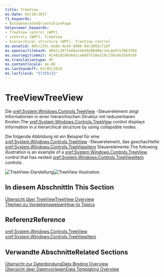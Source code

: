 ```yaml
---
title: TreeView
ms.date: 03/30/2017
f1_keywords:
- AutoGeneratedOrientationPage
helpviewer_keywords:
- TreeView control [WPF]
- controls [WPF], TreeView
- hierarchical structure [WPF], TreeView control
ms.assetid: 805c235c-0a0e-4e34-8d96-9dc3865cf2df
ms.openlocfilehash: d041c287fe88a2d44920848bc14cae97a70b3f0d
ms.sourcegitcommit: 0c48191d6d641ce88d7510e319cf38c0e35697d0
ms.translationtype: MT
ms.contentlocale: de-DE
ms.lasthandoff: 03/05/2019
ms.locfileid: "57355115"
---
```

# <a name="treeview"></a><span data-ttu-id="95251-102">TreeView</span><span class="sxs-lookup"><span data-stu-id="95251-102">TreeView</span></span>
<span data-ttu-id="95251-103">Die <xref:System.Windows.Controls.TreeView> -Steuerelement zeigt Informationen in einer hierarchischen Struktur mit reduzierbaren Knoten.</span><span class="sxs-lookup"><span data-stu-id="95251-103">The <xref:System.Windows.Controls.TreeView> control displays information in a hierarchical structure by using collapsible nodes.</span></span>  
  
 <span data-ttu-id="95251-104">Die folgende Abbildung ist ein Beispiel für eine <xref:System.Windows.Controls.TreeView> -Steuerelement, das geschachtelte <xref:System.Windows.Controls.TreeViewItem> Steuerelemente.</span><span class="sxs-lookup"><span data-stu-id="95251-104">The following illustration is an example of a <xref:System.Windows.Controls.TreeView> control that has nested <xref:System.Windows.Controls.TreeViewItem> controls.</span></span>  
  
 <span data-ttu-id="95251-105">![TreeView-Darstellung](./media/treeviewillustration.JPG "TreeViewIllustration")</span><span class="sxs-lookup"><span data-stu-id="95251-105">![TreeView illustration](./media/treeviewillustration.JPG "TreeViewIllustration")</span></span>  
  
## <a name="in-this-section"></a><span data-ttu-id="95251-106">In diesem Abschnitt</span><span class="sxs-lookup"><span data-stu-id="95251-106">In This Section</span></span>  
 [<span data-ttu-id="95251-107">Übersicht über TreeView</span><span class="sxs-lookup"><span data-stu-id="95251-107">TreeView Overview</span></span>](treeview-overview.md)  
 [<span data-ttu-id="95251-108">Themen zu Vorgehensweisen</span><span class="sxs-lookup"><span data-stu-id="95251-108">How-to Topics</span></span>](treeview-how-to-topics.md)  
  
## <a name="reference"></a><span data-ttu-id="95251-109">Referenz</span><span class="sxs-lookup"><span data-stu-id="95251-109">Reference</span></span>  
 <xref:System.Windows.Controls.TreeView>  
  <xref:System.Windows.Controls.TreeViewItem>  
  
## <a name="related-sections"></a><span data-ttu-id="95251-110">Verwandte Abschnitte</span><span class="sxs-lookup"><span data-stu-id="95251-110">Related Sections</span></span>  
 [<span data-ttu-id="95251-111">Übersicht zur Datenbindung</span><span class="sxs-lookup"><span data-stu-id="95251-111">Data Binding Overview</span></span>](../data/data-binding-overview.md)  
  [<span data-ttu-id="95251-112">Übersicht über Datenvorlagen</span><span class="sxs-lookup"><span data-stu-id="95251-112">Data Templating Overview</span></span>](../data/data-templating-overview.md)
